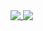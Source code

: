 <!-- [![GitHub stats](https://github-readme-stats.vercel.app/api?username=bartmanskyi)](https://github.com/bartmanskyi/) -->
<a href="https://github.com/bartmanskyi/bartmanskyi">
  <img align="top" src="https://github-readme-stats.vercel.app/api/top-langs/?username=bartmanskyi&hide_border=true&layout=compact&title_color=58A6FF&text_color=8C949E&icon_color=89E153&bg_color=0D1117&hide_border=true" />
</a>
<a href="https://github.com/bartmanskyi/bartmanskyi">
  <img align="top" src="https://github-readme-stats.vercel.app/api?username=bartmanskyi&show_icons=true&count_private=true&hide=issues&title_color=58A6FF&text_color=8C949E&icon_color=89E153&bg_color=0D1117&hide_border=true" />
</a>
